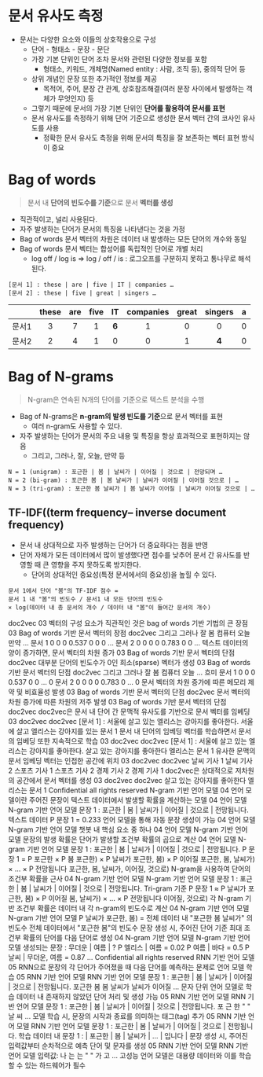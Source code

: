 # 문서 유사도 측정

- 문서는 다양한 요소와 이들의 상호작용으로 구성
    - 단어 - 형태소 - 문장 - 문단
    - 가장 기본 단위인 단어 조차 문서와 관련된 다양한 정보를 포함
        - 형태소, 키워드, 개체명(Named entity : 사람, 조직 등), 중의적 단어 등
    - 상위 개념인 문장 또한 추가적인 정보를 제공
        - 목적어, 주어, 문장 간 관계, 상호참조해결(여러 문장 사이에서 발생하는 객체가 무엇인지) 등 
    - 그렇기 때문에 문서의 가장 기본 단위인 **단어를 활용하여 문서를 표현**
    - 문서 유사도를 측정하기 위해 단어 기준으로 생성한 문서 벡터 간의 코사인 유사도를 사용
        - 정확한 문서 유사도 측정을 위해 문서의 특징을 잘 보존하는 벡터 표현 방식이 중요

# Bag of words

> 문서 내 **단어의 빈도수를 기준**으로 문서 **벡터를 생성**

- 직관적이고, 널리 사용된다.
- 자주 발생하는 단어가 문서의 특징을 나타낸다는 것을 가정
- Bag of words 문서 벡터의 차원은 데이터 내 발생하는 모든 단어의 개수와 동일
- Bag of words 문서 벡터는 합성어를 독립적인 단어로 개별 처리
    - log off / log is => log / off / is : 로그오프를 구분하지 못하고 통나무로 해석된다.

```
[문서 1] : these | are | five | IT | companies …
[문서 2] : these | five | great | singers …
```

||these |are |five |**IT** |companies |great |**singers** |a|
|:---:|:---:|:---:|:---:|:---:|:---:|:---:|:---:|:---:|
|문서1 |3 |7 |1 |**6** |1 |0 |0 |0|
|문서2 |2 |4 |1 |0 |0 |1 |**4** |0|

# Bag of N-grams

> N-gram은 연속된 N개의 단어를 기준으로 텍스트 분석을 수행

- Bag of N-grams은 **n-gram의 발생 빈도를 기준**으로 문서 벡터를 표현
    - 여러 n-gram도 사용할 수 있다.
- 자주 발생하는 단어가 문서의 주요 내용 및 특징을 항상 효과적으로 표현하지는 않음
    - 그리고, 그러나, 잘, 오늘, 만약 등

```
N = 1 (unigram) : 포근한 | 봄 | 날씨가 | 이어질 | 것으로 | 전망되며 …
N = 2 (bi-gram) : 포근한 봄 | 봄 날씨가 | 날씨가 이어질 | 이어질 것으로 | …
N = 3 (tri-gram) : 포근한 봄 날씨가 | 봄 날씨가 이어질 | 날씨가 이어질 것으로 | …
```

## TF-IDF((term frequency– inverse document frequency)

- 문서 내 상대적으로 자주 발생하는 단어가 더 중요하다는 점을 반영
- 단어 자체가 모든 데이터에서 많이 발생했다면 점수를 낮추어 문서 간 유사도를 반영할 때 큰 영향을 주지 못하도록 방지한다.
    - 단어의 상대적인 중요성(특정 문서에서의 중요성)을 높힐 수 있다.

```
문서 1에서 단어 "봄"의 TF-IDF 점수 = 
문서 1 내 "봄"의 빈도수 / 문서1 내 모든 단어의 빈도수 
× log(데이터 내 총 문서의 개수 / 데이터 내 "봄"이 들어간 문서의 개수)
```

doc2vec
03
벡터의 구성 요소가 직관적인 것은 bag of words 기반 기법의 큰 장점
03
Bag of words 기반 문서 벡터의 장점
doc2vec
그리고 그러나 잘 봄 컴퓨터 오늘 만약 …
문서 1 0 0 0 0.537 0 0 0 …
문서 2 0 0 0 0 0.783 0 0 …
텍스트 데이터의 양이 증가하면, 문서 벡터의 차원 증가
03
Bag of words 기반 문서 벡터의 단점
doc2vec
대부분 단어의 빈도수가 0인 희소(sparse) 벡터가 생성
03
Bag of words 기반 문서 벡터의 단점
doc2vec
그리고 그러나 잘 봄 컴퓨터 오늘 … 흐미
문서 1 0 0 0 0.537 0 0 … 0
문서 2 0 0 0 0 0.783 0 … 0
문서 벡터의 차원 증가에 따른 메모리 제약 및 비효율성 발생
03
Bag of words 기반 문서 벡터의 단점
doc2vec
문서 벡터의 차원 증가에 따른 차원의 저주 발생
03
Bag of words 기반 문서 벡터의 단점
doc2vec
doc2vec은 문서 내 단어 간 문맥적 유사도를 기반으로 문서 벡터를 임베딩
03
doc2vec
doc2vec
[문서 1] : 서울에 살고 있는 엘리스는 강아지를 좋아한다.
서울에
살고
엘리스는
강아지를
있는
문서 1
문서 내 단어의 임베딩 벡터를 학습하면서 문서의 임베딩 또한 지속적으로 학습
03
doc2vec
doc2vec
[문서 1] : 서울에 살고 있는 엘리스는 강아지를 좋아한다.
살고
있는
강아지를
좋아한다
엘리스는
문서 1
유사한 문맥의 문서 임베딩 벡터는 인접한 공간에 위치
03
doc2vec
doc2vec
날씨 기사 1
날씨 기사 2
스포츠 기사 1
스포츠 기사 2
경제 기사 2
경제 기사 1
doc2vec은 상대적으로 저차원의 공간에서 문서 벡터를 생성
03
doc2vec
doc2vec
살고
있는
강아지를
좋아한다
엘리스는
문서 1
Confidential all rights reserved
N-gram 기반 언어 모델
04
언어 모델이란 주어진 문장이 텍스트 데이터에서 발생할 확률을 계산하는 모델
04
언어 모델
N-gram 기반 언어 모델
문장 1 : 포근한 | 봄 | 날씨가 | 이어질 | 것으로 | 전망됩니다.
텍스트 데이터
P 문장 1 = 0.233
언어 모델을 통해 자동 문장 생성이 가능
04
언어 모델
N-gram 기반 언어 모델
챗봇 내 핵심 요소 중 하나
04
언어 모델
N-gram 기반 언어 모델
문장의 발생 확률은 단어가 발생할 조건부 확률의 곱으로 계산
04
언어 모델
N-gram 기반 언어 모델
문장 1 : 포근한 | 봄 | 날씨가 | 이어질 | 것으로 | 전망됩니다.
P 문장 1 = P 포근한 × P 봄 포근한) × P 날씨가 포근한, 봄) ×
P 이어질 포근한, 봄, 날씨가) × … × P 전망됩니다 포근한, 봄, 날씨가, 이어질, 것으로)
N-gram을 사용하여 단어의 조건부 확률을 근사
04
N-gram 기반 언어 모델
N-gram 기반 언어 모델
문장 1 : 포근한 | 봄 | 날씨가 | 이어질 | 것으로 | 전망됩니다.
Tri-gram 기준 P 문장 1 ≈ P 날씨가 포근한, 봄) × P 이어질 봄, 날씨가) × … ×
P 전망됩니다 이어질, 것으로)
각 N-gram 기반 조건부 확률은 데이터 내 각 n-gram의 빈도수로 계산
04
N-gram 기반 언어 모델
N-gram 기반 언어 모델
P 날씨가 포근한, 봄) =
전체 데이터 내 "포근한 봄 날씨가" 의 빈도수
전체 데이터에서 "포근한 봄"의 빈도수
문장 생성 시, 주어진 단어 기준 최대 조건부 확률의 단어를 다음 단어로 생성
04
N-gram 기반 언어 모델
N-gram 기반 언어 모델
생성되는 문장 : 무더운 | 여름 | ?
P 엘리스 | 여름 = 0.02
P 여름 | 바다 = 0.5
P 날씨 | 무더운, 여름 = 0.87
…
Confidential all rights reserved
RNN 기반 언어 모델
05
RNN으로 문장의 각 단어가 주어졌을 때 다음 단어를 예측하는 문제로 언어 모델 학습
05
RNN 기반 언어 모델
RNN 기반 언어 모델
문장 1 : 포근한 | 봄 | 날씨가 | 이어질 | 것으로 | 전망됩니다.
포근한
봄
봄
날씨가
날씨가
이어질
…
문자 단위 언어 모델로 학습 데이터 내 존재하지 않았던 단어 처리 및 생성 가능
05
RNN 기반 언어 모델
RNN 기반 언어 모델
문장 1 : 포근한 | 봄 | 날씨가 | 이어질 | 것으로 | 전망됩니다.
포
근
한
" "
날
씨
…
모델 학습 시, 문장의 시작과 종료를 의미하는 태그(tag) 추가
05
RNN 기반 언어 모델
RNN 기반 언어 모델
문장 1 : 포근한 | 봄 | 날씨가 | 이어질 | 것으로 | 전망됩니다.
학습 데이터 내 문장 1 : <Start> | 포근한 | 봄 | 날씨가 | … | 입니다 | <End>
문장 생성 시, 주어진 입력값부터 순차적으로 예측 단어 및 문자를 생성
05
RNN 기반 언어 모델
RNN 기반 언어 모델
입력값: 나
는
는
" "
가
고
…
고성능 언어 모델은 대용량 데이터와 이를 학습할 수 있는 하드웨어가 필수
